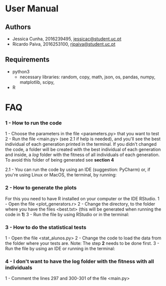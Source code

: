 # User Manual
## Authors
- Jessica Cunha, 2016239495, jessicac@student.uc.pt
- Ricardo Paiva, 2016253100, rjpaiva@student.uc.pt

## Requirements
- python3
    - necessary libraries: random, copy, math, json, os, pandas, numpy, matplotlib, scipy, 
- R

# FAQ

### 1 - How to run the code

1 - Choose the parameters in the file <parameters.py> that you want to test
2 - Run the file <main.py> (see 2.1 if help is needed), and you'll see the best individual of each generation printed in the terminal. If you didn't changed the code, a folder will be created with the best individual of each generation and inside, a *log* folder with the fitness of all individuals of each generation. To avoid this folder of being generated see **section 4**

2.1 - You can run the code by using an IDE (suggestion: PyCharm) or, if you're using Linux or MacOS, the terminal, by running:
<python3 main.py>

### 2 - How to generate the plots

For this you need to have R installed on your computer or the IDE RStudio.
1 - Open the file <plot_generators.r>
2 - Change the directory, to the folder where you have the files <best.txt> (this will be generated when running the code in **1**)
3 - Run the file by using RStudio or in the terminal:
<Rscript plot_generator.r>

### 3 - How to do the statistical tests

1 - Open the file <stat_alunos.py>
2 - Change the code to load the data from the folder where your tests are. Note: The step **2** needs to be done first.
3 - Run the file by using an IDE or running in the terminal:
<python3 stat_alunos.py>

### 4 - I don't want to have the log folder with the fitness with all individuals
1 - Comment the lines 297 and 300-301 of the file <main.py>